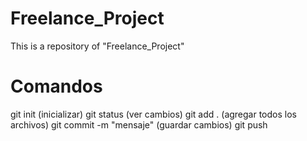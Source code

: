 # Freelance_Project
This is a repository of "Freelance_Project"

# Comandos
git init (inicializar)
git status (ver cambios)
git add . (agregar todos los archivos)
git commit -m "mensaje" (guardar cambios)
git push 